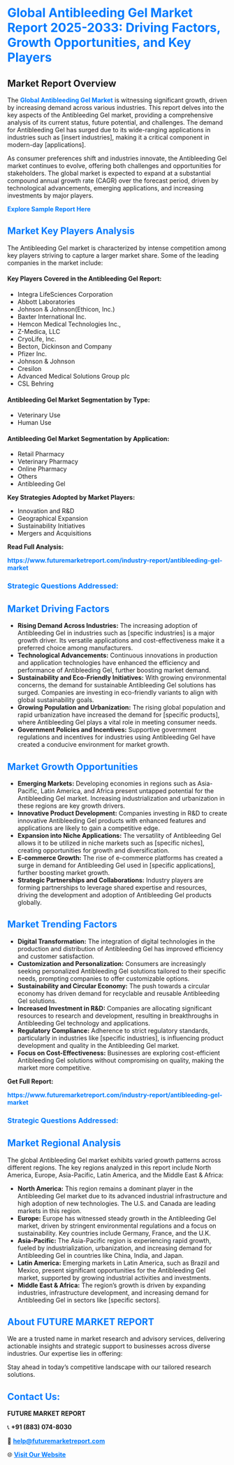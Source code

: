 <h1 style="color: #007BFF;">Global Antibleeding Gel Market Report 2025-2033: Driving Factors, Growth Opportunities, and Key Players</h1>

<section id="overview">
<h2>Market Report Overview</h2>
<p>The <a href="https://www.futuremarketreport.com/industry-report/antibleeding-gel-market" style="color: #007BFF; text-decoration: none;"><strong>Global Antibleeding Gel Market</strong></a> is witnessing significant growth, driven by increasing demand across various industries. This report delves into the key aspects of the Antibleeding Gel market, providing a comprehensive analysis of its current status, future potential, and challenges. The demand for Antibleeding Gel has surged due to its wide-ranging applications in industries such as [insert industries], making it a critical component in modern-day [applications].</p>
<p>As consumer preferences shift and industries innovate, the Antibleeding Gel market continues to evolve, offering both challenges and opportunities for stakeholders. The global market is expected to expand at a substantial compound annual growth rate (CAGR) over the forecast period, driven by technological advancements, emerging applications, and increasing investments by major players.</p>
</section>

<section id="overview">
<p><a href="https://www.futuremarketreport.com/request-sample/reportId=123215" style="color: #007BFF; text-decoration: none;"><strong>Explore Sample Report Here</strong></a></p>
</section>

<section id="key-players">
<h2 style="color: #007BFF;">Market Key Players Analysis</h2>
<p>The Antibleeding Gel market is characterized by intense competition among key players striving to capture a larger market share. Some of the leading companies in the market include:</p>
<h4>Key Players Covered in the Antibleeding Gel Report:</h4>
<ul><li>Integra LifeSciences Corporation</li><li>Abbott Laboratories</li><li>Johnson &amp; Johnson(Ethicon, Inc.)</li><li>Baxter International Inc.</li><li>Hemcon Medical Technologies Inc.,</li><li>Z-Medica, LLC</li><li>CryoLife, Inc.</li><li>Becton, Dickinson and Company</li><li>Pfizer Inc.</li><li>Johnson &amp; Johnson</li><li>Cresilon</li><li>Advanced Medical Solutions Group plc</li><li>CSL Behring</li></ul>
<h4>Antibleeding Gel Market Segmentation by Type:</h4>
<ul><li>Veterinary Use</li><li>Human Use</li></ul>

<h4>Antibleeding Gel Market Segmentation by Application:</h4>
<ul><li>Retail Pharmacy</li><li>Veterinary Pharmacy</li><li>Online Pharmacy</li><li>Others</li><li>Antibleeding Gel</li></ul>
<p><strong>Key Strategies Adopted by Market Players:</strong></p>
<ul>
<li>Innovation and R&D</li>
<li>Geographical Expansion</li>
<li>Sustainability Initiatives</li>
<li>Mergers and Acquisitions</li>
</ul>
</section>

<section>
<p><strong>Read Full Analysis: </strong></p><a href="https://www.futuremarketreport.com/industry-report/antibleeding-gel-market" style="color: #007BFF; text-decoration: none;"><strong>https://www.futuremarketreport.com/industry-report/antibleeding-gel-market</strong></a>
<h3 style="color: #007BFF;">Strategic Questions Addressed:</h3>
</section>

<section id="driving-factors">
<h2 style="color: #007BFF;">Market Driving Factors</h2>
<ul>
<li><strong>Rising Demand Across Industries:</strong> The increasing adoption of Antibleeding Gel in industries such as [specific industries] is a major growth driver. Its versatile applications and cost-effectiveness make it a preferred choice among manufacturers.</li>
<li><strong>Technological Advancements:</strong> Continuous innovations in production and application technologies have enhanced the efficiency and performance of Antibleeding Gel, further boosting market demand.</li>
<li><strong>Sustainability and Eco-Friendly Initiatives:</strong> With growing environmental concerns, the demand for sustainable Antibleeding Gel solutions has surged. Companies are investing in eco-friendly variants to align with global sustainability goals.</li>
<li><strong>Growing Population and Urbanization:</strong> The rising global population and rapid urbanization have increased the demand for [specific products], where Antibleeding Gel plays a vital role in meeting consumer needs.</li>
<li><strong>Government Policies and Incentives:</strong> Supportive government regulations and incentives for industries using Antibleeding Gel have created a conducive environment for market growth.</li>
</ul>
</section>

<section id="growth-opportunities">
<h2 style="color: #007BFF;">Market Growth Opportunities</h2>
<ul>
<li><strong>Emerging Markets:</strong> Developing economies in regions such as Asia-Pacific, Latin America, and Africa present untapped potential for the Antibleeding Gel market. Increasing industrialization and urbanization in these regions are key growth drivers.</li>
<li><strong>Innovative Product Development:</strong> Companies investing in R&D to create innovative Antibleeding Gel products with enhanced features and applications are likely to gain a competitive edge.</li>
<li><strong>Expansion into Niche Applications:</strong> The versatility of Antibleeding Gel allows it to be utilized in niche markets such as [specific niches], creating opportunities for growth and diversification.</li>
<li><strong>E-commerce Growth:</strong> The rise of e-commerce platforms has created a surge in demand for Antibleeding Gel used in [specific applications], further boosting market growth.</li>
<li><strong>Strategic Partnerships and Collaborations:</strong> Industry players are forming partnerships to leverage shared expertise and resources, driving the development and adoption of Antibleeding Gel products globally.</li>
</ul>
</section>

<section id="trending-factors">
<h2 style="color: #007BFF;">Market Trending Factors</h2>
<ul>
<li><strong>Digital Transformation:</strong> The integration of digital technologies in the production and distribution of Antibleeding Gel has improved efficiency and customer satisfaction.</li>
<li><strong>Customization and Personalization:</strong> Consumers are increasingly seeking personalized Antibleeding Gel solutions tailored to their specific needs, prompting companies to offer customizable options.</li>
<li><strong>Sustainability and Circular Economy:</strong> The push towards a circular economy has driven demand for recyclable and reusable Antibleeding Gel solutions.</li>
<li><strong>Increased Investment in R&D:</strong> Companies are allocating significant resources to research and development, resulting in breakthroughs in Antibleeding Gel technology and applications.</li>
<li><strong>Regulatory Compliance:</strong> Adherence to strict regulatory standards, particularly in industries like [specific industries], is influencing product development and quality in the Antibleeding Gel market.</li>
<li><strong>Focus on Cost-Effectiveness:</strong> Businesses are exploring cost-efficient Antibleeding Gel solutions without compromising on quality, making the market more competitive.</li>
</ul>
</section>

<section>
<p><strong>Get Full Report: </strong></p><a href="https://www.futuremarketreport.com/industry-report/antibleeding-gel-market" style="color: #007BFF; text-decoration: none;"><strong>https://www.futuremarketreport.com/industry-report/antibleeding-gel-market</strong></a>
<h3 style="color: #007BFF;">Strategic Questions Addressed:</h3>
</section>


<section id="regional-analysis">
<h2 style="color: #007BFF;">Market Regional Analysis</h2>
<p>The global Antibleeding Gel market exhibits varied growth patterns across different regions. The key regions analyzed in this report include North America, Europe, Asia-Pacific, Latin America, and the Middle East & Africa:</p>
<ul>
<li><strong>North America:</strong> This region remains a dominant player in the Antibleeding Gel market due to its advanced industrial infrastructure and high adoption of new technologies. The U.S. and Canada are leading markets in this region.</li>
<li><strong>Europe:</strong> Europe has witnessed steady growth in the Antibleeding Gel market, driven by stringent environmental regulations and a focus on sustainability. Key countries include Germany, France, and the U.K.</li>
<li><strong>Asia-Pacific:</strong> The Asia-Pacific region is experiencing rapid growth, fueled by industrialization, urbanization, and increasing demand for Antibleeding Gel in countries like China, India, and Japan.</li>
<li><strong>Latin America:</strong> Emerging markets in Latin America, such as Brazil and Mexico, present significant opportunities for the Antibleeding Gel market, supported by growing industrial activities and investments.</li>
<li><strong>Middle East & Africa:</strong> The region’s growth is driven by expanding industries, infrastructure development, and increasing demand for Antibleeding Gel in sectors like [specific sectors].</li>
</ul>
</section>

<footer>
<h2 style="color: #007BFF;">About FUTURE MARKET REPORT</h2>
<p>We are a trusted name in market research and advisory services, delivering actionable insights and strategic support to businesses across diverse industries. Our expertise lies in offering:</p>

<p>Stay ahead in today’s competitive landscape with our tailored research solutions.</p>

<h2 style="color: #007BFF;">Contact Us:</h2>
<p><strong>FUTURE MARKET REPORT</strong></p>
<p>📞 <strong>+91 (883) 074-8030</strong></p>
<p>📧 <strong><a href="mailto:help@futuremarketreport.com" style="color: #007BFF;">help@futuremarketreport.com</a></strong></p>
<p>🌐 <strong><a href="https://www.futuremarketreport.com/" style="color: #007BFF;">Visit Our Website</a></strong></p>
</footer>